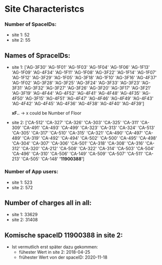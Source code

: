 # Site Characteristcs

### Number of SpaceIDs:

- site 1: 52
- site 2: 55

## Names of SpraceIDs:

- site 1: ['AG-3F30' 'AG-1F01' 'AG-1F03' 'AG-1F04' 'AG-1F06' 'AG-1F13' 'AG-1F09'
  'AG-4F34' 'AG-1F11' 'AG-1F08' 'AG-3F22' 'AG-1F14' 'AG-1F07' 'AG-1F12'
  'AG-3F29' 'AG-1F05' 'AG-3F18' 'AG-1F10' 'AG-3F16' 'AG-4F37' 'AG-1F02'
  'AG-3F28' 'AG-3F25' 'AG-3F24' 'AG-3F33' 'AG-3F23' 'AG-3F31' 'AG-3F32'
  'AG-3F27' 'AG-3F26' 'AG-3F20' 'AG-3F17' 'AG-3F21' 'AG-3F19' 'AG-4F44'
  'AG-4F52' 'AG-4F41' 'AG-4F48' 'AG-4F35' 'AG-4F50' 'AG-3F15' 'AG-4F51'
  'AG-4F47' 'AG-4F46' 'AG-4F49' 'AG-4F43' 'AG-4F42' 'AG-4F45' 'AG-4F36'
  'AG-4F38' 'AG-4F40' 'AG-4F39']

  **xF..** -> x could be Number of Floor

- site 2: ['CA-512' 'CA-327' 'CA-326' 'CA-303' 'CA-325' 'CA-311' 'CA-309' 'CA-491'
  'CA-493' 'CA-499' 'CA-323' 'CA-313' 'CA-324' 'CA-513' 'CA-305' 'CA-317'
  'CA-510' 'CA-315' 'CA-321' 'CA-490' 'CA-497' 'CA-489' 'CA-319' 'CA-492'
  'CA-494' 'CA-502' 'CA-500' 'CA-495' 'CA-498' 'CA-304' 'CA-307' 'CA-306'
  'CA-501' 'CA-318' 'CA-308' 'CA-316' 'CA-312' 'CA-320' 'CA-212' 'CA-508'
  'CA-322' 'CA-314' 'CA-503' 'CA-504' 'CA-496' 'CA-310' 'CA-506' 'CA-149'
  'CA-509' 'CA-507' 'CA-511' 'CA-213' 'CA-505' 'CA-148' **'11900388'**]

### Number of App users:

- site 1: 523
- site 2: 572

## Number of charges all in all:

- site 1: 33629
- site 2: 31408

## Komische spaceID 11900388 in site 2:

- Ist vermutlich erst später dazu gekommen:
  - fühester Wert in site 2: 2018-04-25
  - frühester Wert von der spaceID: 2020-11-18
